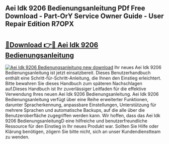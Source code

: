 ## Aei Idk 9206 Bedienungsanleitung PDf Free Download - Part-OrY Service Owner Guide - User Repair Edition R7OPX

# <h2><a href="http://df2lnq.blite.top/?on=Aei+Idk+9206+Bedienungsanleitung">🔗Download 👉🔴 Aei Idk 9206 Bedienungsanleitung</a></h2>

[![Aei Idk 9206 Bedienungsanleitung new download](https://i.imgur.com/lujVjoI.png)](http://df2lnq.blite.top/?on=Aei+Idk+9206+Bedienungsanleitung)
Ihr neues Aei Idk 9206 Bedienungsanleitung ist jetzt einsatzbereit. Dieses Benutzerhandbuch enthält eine Schritt-für-Schritt-Anleitung, die Ihnen den Einstieg erleichtert. Bitte bewahren Sie dieses Handbuch zum späteren Nachschlagen auf.Dieses Handbuch ist Ihr zuverlässiger Leitfaden für die effektive Verwendung Ihres neuen Aei Idk 9206 Bedienungsanleitung. Aei Idk 9206 Bedienungsanleitung verfügt über eine Reihe erweiterter Funktionen, darunter Spracherkennung, anpassbare Einstellungen, Unterstützung für mehrere Sprachen und automatische Backups, auf die alle über die Benutzeroberfläche zugegriffen werden kann. Wir hoffen, dass das Aei Idk 9206 BedienungsanleitungD eine hilfreiche und benutzerfreundliche Ressource für den Einstieg in Ihr neues Produkt war. Sollten Sie Hilfe oder Klärung benötigen, zögern Sie bitte nicht, sich an unser Kundendienstteam zu wenden.
